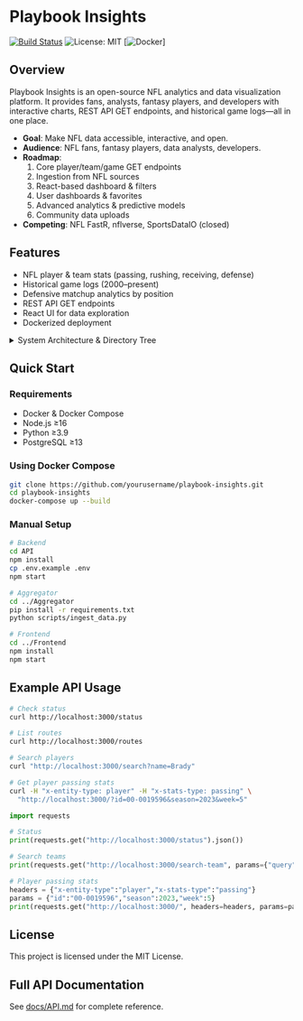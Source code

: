 # Playbook Insights  
[![Build Status](https://img.shields.io/badge/build-passing-brightgreen)](https://github.com/yourusername/playbook-insights/actions) ![License: MIT](https://img.shields.io/badge/License-MIT-blue) [![Docker](https://img.shields.io/badge/docker-ready-blue)]

## Overview  
Playbook Insights is an open-source NFL analytics and data visualization platform. It provides fans, analysts, fantasy players, and developers with interactive charts, REST API GET endpoints, and historical game logs—all in one place.

- **Goal**: Make NFL data accessible, interactive, and open.  
- **Audience**: NFL fans, fantasy players, data analysts, developers.  
- **Roadmap**:  
  1. Core player/team/game GET endpoints  
  2. Ingestion from NFL sources  
  3. React-based dashboard & filters  
  4. User dashboards & favorites  
  5. Advanced analytics & predictive models  
  6. Community data uploads  
- **Competing**: NFL FastR, nflverse, SportsDataIO (closed)

## Features  
- NFL player & team stats (passing, rushing, receiving, defense)  
- Historical game logs (2000–present)  
- Defensive matchup analytics by position  
- REST API GET endpoints 
- React UI for data exploration  
- Dockerized deployment

<details>
<summary>System Architecture & Directory Tree</summary>

```
.
├── Aggregator/            # Python ingestion & processing
│   ├── data_ingestion/
│   └── main.py
├── API/                   # Node.js/TypeScript Express backend
│   ├── src/
│   └── routes/
├── Frontend/              # React/TypeScript application
│   └── src/
├── docs/                  # API docs (API.md)
├── docker-compose.yml
└── README.md
```
</details>

## Quick Start

### Requirements  
- Docker & Docker Compose  
- Node.js ≥16  
- Python ≥3.9  
- PostgreSQL ≥13  

### Using Docker Compose  
```bash
git clone https://github.com/yourusername/playbook-insights.git
cd playbook-insights
docker-compose up --build
```

### Manual Setup  
```bash
# Backend
cd API
npm install
cp .env.example .env
npm start

# Aggregator
cd ../Aggregator
pip install -r requirements.txt
python scripts/ingest_data.py

# Frontend
cd ../Frontend
npm install
npm start
```

## Example API Usage  

```bash
# Check status
curl http://localhost:3000/status

# List routes
curl http://localhost:3000/routes

# Search players
curl "http://localhost:3000/search?name=Brady"

# Get player passing stats
curl -H "x-entity-type: player" -H "x-stats-type: passing" \
  "http://localhost:3000/?id=00-0019596&season=2023&week=5"
```

```python
import requests

# Status
print(requests.get("http://localhost:3000/status").json())

# Search teams
print(requests.get("http://localhost:3000/search-team", params={"query":"Patriots"}).json())

# Player passing stats
headers = {"x-entity-type":"player","x-stats-type":"passing"}
params = {"id":"00-0019596","season":2023,"week":5}
print(requests.get("http://localhost:3000/", headers=headers, params=params).json())
```


## License  
This project is licensed under the MIT License.


## Full API Documentation  
See [docs/API.md](docs/API.md) for complete reference.  